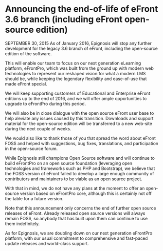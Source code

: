 Announcing the end-of-life of eFront 3.6 branch (including eFront open-source edition)
=======

SEPTEMBER 30, 2015
As of January 2016, Epignosis will stop any further development for the legacy 3.6 branch of eFront, including the open-source edition of the software.

This will enable our team to focus on our next generation eLearning platform, eFrontPro, which was built from the ground up with modern web technologies to represent our reshaped vision for what a modern LMS should be, while keeping the legendary flexibility and ease-of-use that made eFront special.

We will keep supporting customers of Educational and Enterprise eFront editions up to the end of 2016, and we will offer ample opportunities to upgrade to eFrontPro during this period.

We will also be in close dialogue with the open source eFront user base to help aleviate any issues caused by this transition. Downloads and support material for the open-source edition will be transferred to a new web-site during the next couple of weeks.

We would also like to thank those of you that spread the word about eFront FOSS and helped with suggestions, bug fixes, translations, and participation in the open-source forum.

While Epignosis still champions Open Source software and will continue to build eFrontPro on an open source foundation (leveraging open technologies and frameworks such as PHP and Bootstrap), we believe that the FOSS version of eFront failed to develop a large enough community of contributors and maintainers to be viable as an open source project.

With that in mind, we do not have any plans at the moment to offer an open-source version based on eFrontPro core, although this is certainly not off the table for a future version.

Note that this announcement only concerns the end of further open source releases of eFront. Already released open source versions will always remain FOSS, so anybody that has built upon them can continue to use them indefinitely.

As for Epignosis, we are doubling down on our next generation eFrontPro platform, with our usual commitment to comprehensive and fast-paced update releases and world-class support.
